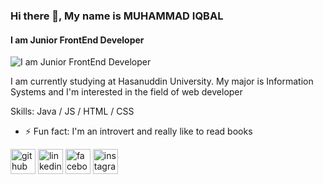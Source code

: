 ### Hi there 👋, My name is MUHAMMAD IQBAL
#### I am Junior FrontEnd Developer
![I am Junior FrontEnd Developer](https://img.freepik.com/free-vector/hand-drawn-web-developers_23-2148819604.jpg?w=1380&t=st=1688435450~exp=1688436050~hmac=a48852115bb5090ad99a61d6ea1249110cca06064dd470611acfe77cdf1bb8ff)

I am currently studying at Hasanuddin University. My major is Information Systems and I'm interested in the field of web developer

Skills: Java / JS / HTML / CSS

- ⚡ Fun fact: I'm an introvert and really like to read books  


[<img src='https://cdn.jsdelivr.net/npm/simple-icons@3.0.1/icons/github.svg' alt='github' height='40'>](https://github.com/https://github.com/AgenTwilight)  [<img src='https://cdn.jsdelivr.net/npm/simple-icons@3.0.1/icons/linkedin.svg' alt='linkedin' height='40'>](https://www.linkedin.com/in/https://www.linkedin.com/in/muhammad-iqbal-90083a24a//)  [<img src='https://cdn.jsdelivr.net/npm/simple-icons@3.0.1/icons/facebook.svg' alt='facebook' height='40'>](https://www.facebook.com/https://web.facebook.com/profile.php?id=100055349455283)  [<img src='https://cdn.jsdelivr.net/npm/simple-icons@3.0.1/icons/instagram.svg' alt='instagram' height='40'>](https://www.instagram.com/https://www.instagram.com/_astrobot_//)  


